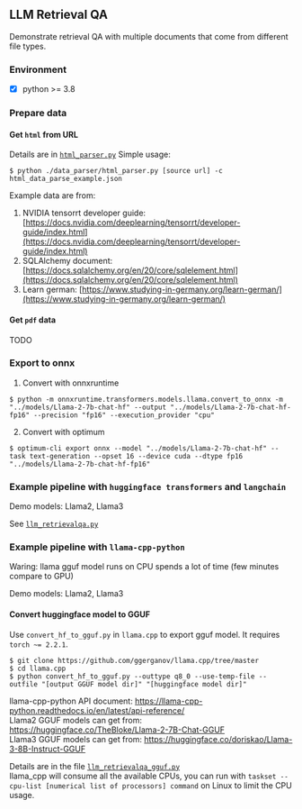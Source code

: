 ## LLM Retrieval QA

Demonstrate retrieval QA with multiple documents that come from different file types.

### Environment
- [x] python >= 3.8

### Prepare data
#### Get `html` from URL

Details are in [`html_parser.py`](https://github.com/kaoyuching/llm_retrieval_qa/blob/master/data_parser/html_parser.py)
Simple usage:

```=shell
$ python ./data_parser/html_parser.py [source url] -c html_data_parse_example.json
```

Example data are from:
1. NVIDIA tensorrt developer guide: [https://docs.nvidia.com/deeplearning/tensorrt/developer-guide/index.html](https://docs.nvidia.com/deeplearning/tensorrt/developer-guide/index.html)
2. SQLAlchemy document: [https://docs.sqlalchemy.org/en/20/core/sqlelement.html](https://docs.sqlalchemy.org/en/20/core/sqlelement.html)
3. Learn german: [https://www.studying-in-germany.org/learn-german/](https://www.studying-in-germany.org/learn-german/)

#### Get `pdf` data
TODO

### Export to onnx

1. Convert with onnxruntime

```=shell
$ python -m onnxruntime.transformers.models.llama.convert_to_onnx -m "../models/Llama-2-7b-chat-hf" --output "../models/Llama-2-7b-chat-hf-fp16" --precision "fp16" --execution_provider "cpu"
```

2. Convert with optimum

```=shell
$ optimum-cli export onnx --model "../models/Llama-2-7b-chat-hf" --task text-generation --opset 16 --device cuda --dtype fp16 "../models/Llama-2-7b-chat-hf-fp16"
```


### Example pipeline with `huggingface transformers` and `langchain`
Demo models: Llama2, Llama3

See [`llm_retrievalqa.py`](https://github.com/kaoyuching/llm_retrieval_qa/blob/master/llm_retrievalqa.py)


### Example pipeline with `llama-cpp-python`
Waring: llama gguf model runs on CPU spends a lot of time (few minutes compare to GPU)

Demo models: Llama2, Llama3

#### Convert huggingface model to GGUF
Use `convert_hf_to_gguf.py` in  `llama.cpp` to export gguf model. It requires `torch ~= 2.2.1`.

```=shell
$ git clone https://github.com/ggerganov/llama.cpp/tree/master
$ cd llama.cpp
$ python convert_hf_to_gguf.py --outtype q8_0 --use-temp-file --outfile "[output GGUF model dir]" "[huggingface model dir]"
```


llama-cpp-python API document: https://llama-cpp-python.readthedocs.io/en/latest/api-reference/  
Llama2 GGUF models can get from: https://huggingface.co/TheBloke/Llama-2-7B-Chat-GGUF  
Llama3 GGUF models can get from: https://huggingface.co/doriskao/Llama-3-8B-Instruct-GGUF

Details are in the file [`llm_retrievalqa_gguf.py`](https://github.com/kaoyuching/llm_retrieval_qa/blob/master/llm_retrievalqa_gguf.py)  
llama_cpp will consume all the available CPUs, you can run with `taskset --cpu-list [numerical list of processors] command` on Linux to limit the CPU usage.
